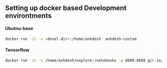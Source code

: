 ## Setting up docker based Development environtments

#### Ubutnu-base 
```sh
docker run -it -v <devel-dir>:/home/ankdesh  ankdesh-custom
```

#### Tensorflow
```sh
docker run -it -v /home/ankdesh/explore:/notebooks -p 8888:8888 gcr.io/tensorflow/tensorflow:latest
```
